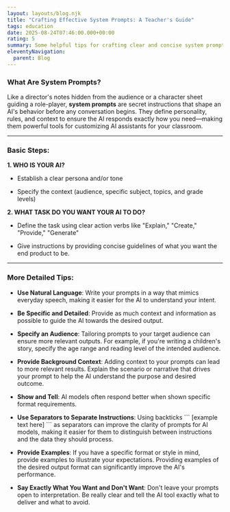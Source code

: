 ```yaml
---
layout: layouts/blog.njk
title: "Crafting Effective System Prompts: A Teacher's Guide"
tags: education
date: 2025-08-24T07:46:00.000+00:00
rating: 5
summary: Some helpful tips for crafting clear and concise system prompts.
eleventyNavigation:
  parent: Blog
---
```

### What Are System Prompts?

Like a director's notes hidden from the audience or a character sheet guiding a role-player, **system prompts** are secret instructions that shape an AI's behavior before any conversation begins. They define personality, rules, and context to ensure the AI responds exactly how you need—making them powerful tools for customizing AI assistants for your classroom.

---

### Basic Steps:

**1.  WHO IS YOUR AI?**
    
*   Establish a clear persona and/or tone
    
*   Specify the context (audience, specific subject, topics, and grade levels)
    
**2.  WHAT TASK DO YOU WANT YOUR AI TO DO?**
    
*   Define the task using clear action verbs like "Explain," "Create," "Provide,"  "Generate"
    
*   Give instructions by providing concise guidelines of what you want the end product to be. 

---

### **More Detailed Tips:**

*   **Use Natural Language**: Write your prompts in a way that mimics everyday speech, making it easier for the AI to understand your intent.

*   **Be Specific and Detailed**: Provide as much context and information as possible to guide the AI towards the desired output.

*   **Specify an Audience**: Tailoring prompts to your target audience can ensure more relevant outputs. For example, if you're writing a children's story, specify the age range and reading level of the intended audience.

*   **Provide Background Context**: Adding context to your prompts can lead to more relevant results. Explain the scenario or narrative that drives your prompt to help the AI understand the purpose and desired outcome.

*   **Show and Tell**: AI models often respond better when shown specific format requirements. 

*   **Use Separators to Separate Instructions**: Using backticks \`\`\`  \[example text here] \`\`\` as separators can improve the clarity of prompts for AI models, making it easier for them to distinguish between instructions and the data they should process.

*   **Provide Examples**: If you have a specific format or style in mind, provide examples to illustrate your expectations. Providing examples of the desired output format can significantly improve the AI's performance.

*   **Say Exactly What You Want and Don't Want**: Don't leave your prompts open to interpretation. Be really clear and tell the AI tool exactly what to deliver and what to avoid.
